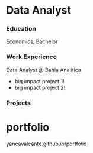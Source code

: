 # Data Analyst

### Education
Economics, Bachelor

### Work Experience
Data Analyst @ Bahia Analitica
- big impact project 1!
- big impact project 2!

### Projects


# portfolio
yancavalcante.github.io/portfolio

